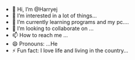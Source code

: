 - 👋 Hi, I’m @Harryej
- 👀 I’m interested in a lot of things...
- 🌱 I’m currently learning programs and my pc....
- 💞️ I’m looking to collaborate on ...
- 📫 How to reach me ...
- 😄 Pronouns: ...He
- ⚡ Fun fact: I love life and living in the country...

<!---
Harryej/Harryej is a ✨ special ✨ repository because its `README.md` (this file) appears on your GitHub profile.
You can click the Preview link to take a look at your changes.
--->
